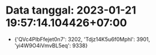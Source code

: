 # Data tanggal: 2023-01-21 19:57:14.104426+07:00

* {'QVc4PIbFfejet0n7': 3202, 'Tdjz14K5u6f0Mphl': 3901, 'yi4W9O4iVmvBL5eq': 9338}
